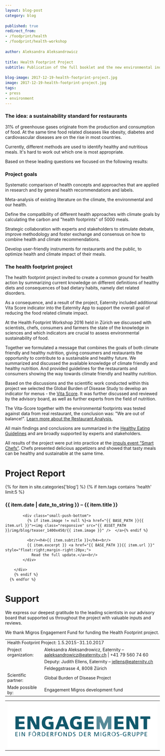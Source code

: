 ```yaml
---
layout: blog-post
category: blog

published: true
redirect_from:
- /foodprint/health
- /foodprint/health-workshop

author: Aleksandra Aleksandrowicz

title: Health Footprint Project
subtitle: Publication of the full booklet and the new environmental indicators.

blog-image: 2017-12-19-health-footprint-project.jpg
image: 2017-12-19-health-footprint-project.jpg
tags:
- press
- environment
---
```


### The idea: a sustainability standard for restaurants

31% of greenhouse gases originate from the production and consumption of food. At the same time food related diseases like obesity, diabetes and cardiovascular diseases are on the rise in most countries.

Currently, different methods are used to identify healthy and nutritious meals. It's hard to work out which one is most appropriate.

Based on these leading questions we focused on the following results:

### Project goals

Systematic comparison of health concepts and approaches that are applied in research and by general health recommendations and labels.

Meta-analysis of existing literature on the climate, the environmental and our health.

Define the compatibility of different health approaches with climate goals by calculating the carbon and "health footprints" of 5000 meals.

Strategic collaboration with experts and stakeholders to stimulate debate, improve methodology and foster exchange and consensus on how to combine health and climate recommendations.

Develop user-friendly instruments for restaurants and the public, to optimize health and climate impact of their meals.

### The health footprint project

The health footprint project invited to create a common ground for health action by summarizing current knowledge on different definitions of healthy diets and consequences of bad dietary habits, namely diet related disorders.

As a consequence, and a result of the project, Eaternity included additional Vita Score indicator into the Eaternity App to support the overall goal of reducing the food related climate impact.

At the Health Footprint Workshop 2016 held in Zürich we discussed with scientists, chefs, consumers and farmers the state of the knowledge in sciences and which indicators are crucial to assess environmental sustainability of food.

Together we formulated a message that combines the goals of both climate friendly and healthy nutrition, giving consumers and restaurants the opportunity to contribute to a sustainable and healthy future. We summarized and discussed the available knowledge of climate friendly and healthy nutrition. And provided guidelines for the restaurants and consumers showing the way towards climate friendly and healthy nutrition.

Based on the discussions and the scientific work conducted within this project we selected the Global Burden of Disease Study to develop an indicator for menus - the <a href="/foodprint/vita-score">Vita Score</a>. It was further discussed and reviewed by the advisory board, as well as further experts from the field of nutrition.

The Vita-Score together with the environmental footprints was tested against data from real restaurant, the conclusion was: "We are out of balance!". <a href="/blog/smart-chefs-restaurant-analysis">Learn more about the Restaurant Analysis.</a>

All main findings and conclusions are summarized in the <a href="">Healthy Eating Guidelines</a> and are broadly supported by experts and stakeholders.

All results of the project were put into practice at the <a href="/blog/smart-chefs-event">impuls event “Smart Chefs”</a>. Chefs presented delicious appetizers and showed that tasty meals can be healthy and sustainable at the same time.

# Project Report

<div class="row push-bottom push-top">
      {% for item in site.categories['blog']  %}
         {% if item.tags contains 'health' limit:5 %}
        <div class="col-xs-12 col-sm-12  col-md-12">
        <h3>{{ item.date | date_to_string }} – {{ item.title }}</h3>

            <div class="small-push-bottom">
              {% if item.image != null %}<a href="{{ BASE_PATH }}{{ item.url }}"><img class="responsive" src="{{ ASSET_PATH }}/img/blog/teaser_1400x450/{{ item.image }}" />  </a>{% endif %}

              <br/><h4>{{ item.subtitle }}</h4><br/>
              {{ item.excerpt }} <a href="{{ BASE_PATH }}{{ item.url }}" style="float:right;margin-right:20px;">
                Read the full update.</a><br/>
            </div>

        </div>
        {% endif %}
      {% endfor %}

</div>

# Support

We express our deepest gratitude to the leading scientists in our advisory board that supported us throughout the project with valuable inputs and reviews.

We thank Migros Engagement Fund for funding the Health Footprint project.

<table class="table table-hover">
    <tbody>
        <tr>
          <td class="active" colspan="2">Health Footprint Project: 1.5.2015-31.10.2017</td>
        </tr>
        <tr>
          <td class="active">Project organization: </td>
          <td class="bgLightBlue">Aleksandra Aleksandrowicz, Eaternity – <a href="mailto:aaleksandrowicz@eaternity.ch">aaleksandrowicz@eaternity.ch</a> | +41 79 560 74 60</td>
        </tr>
        <tr>
          <td class="active"></td>
          <td class="bgLightBlue">Deputy: Judith Ellens, Eaternity – <a href="mailto:ioconnor@eaternity.ch">jellens@eaternity.ch</a></td>
        </tr>
        <tr>
          <td class="active"></td>
          <td class="bgLightBlue">Feldeggstrasse 4, 8008 Zürich</td>
        </tr>
        <tr>
          <td class="active">Scientific partner:</td>
          <td class="bgLightBlue">Global Burden of Disease Project</td>
        </tr>
        <tr>
          <td class="active">Made possible by:</td>
          <td class="bgLightBlue">Engagement Migros development fund</td>
        </tr>
       </tbody>
     </table>
<table class="table table-hover">
<tbody>
<tr>
  <td >  <a href="http://www.engagement-migros.ch/de/pioniere/eaternity"><img src="/img/organic-foodprint/logo-migrosengagement.svg"></a></td>
</tr>
</tbody>
</table>

[organic]: http://www.eaternity.org/assets/smart-chefs/170927-Eaternity-fact_sheet_booklet.pdf
[summary]: http://www.eaternity.org/assets/smart-chefs/2017-12-16-Smart-Chefs-Compilation.pdf
